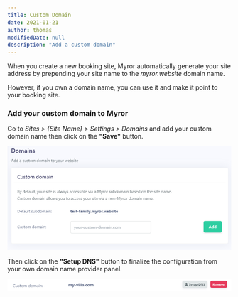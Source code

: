 ```yaml
---
title: Custom Domain
date: 2021-01-21
author: thomas
modifiedDate: null
description: "Add a custom domain"
---
```


When you create a new booking site, Myror automatically generate your site address by prepending your site name to the *myror.website* domain name.

However, if you own a domain name, you can use it and make it point to your booking site.

### Add your custom domain to Myror

Go to *Sites > {Site Name} > Settings > Domains* and add your custom domain name then click on the **"Save"** button.

![Screenshot of register](./domain.png)

Then click on the **"Setup DNS"** button to finalize the configuration from your own domain name provider panel.

![Screenshot of register](./dns.png)


